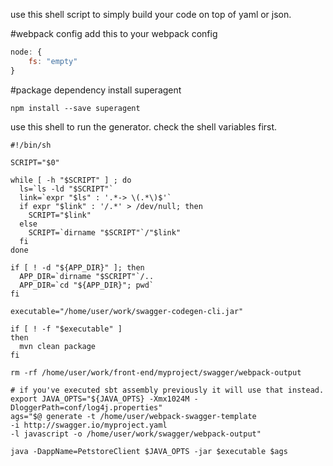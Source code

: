 use this shell script to simply build your code on top of yaml or json.


#webpack config
add this to your webpack config

```javascript
node: {
    fs: "empty"
}
```

#package dependency
install superagent
```shell
npm install --save superagent
```


use this shell to run the generator. check the shell variables first.
```shell
#!/bin/sh

SCRIPT="$0"

while [ -h "$SCRIPT" ] ; do
  ls=`ls -ld "$SCRIPT"`
  link=`expr "$ls" : '.*-> \(.*\)$'`
  if expr "$link" : '/.*' > /dev/null; then
    SCRIPT="$link"
  else
    SCRIPT=`dirname "$SCRIPT"`/"$link"
  fi
done

if [ ! -d "${APP_DIR}" ]; then
  APP_DIR=`dirname "$SCRIPT"`/..
  APP_DIR=`cd "${APP_DIR}"; pwd`
fi

executable="/home/user/work/swagger-codegen-cli.jar"

if [ ! -f "$executable" ]
then
  mvn clean package
fi

rm -rf /home/user/work/front-end/myproject/swagger/webpack-output

# if you've executed sbt assembly previously it will use that instead.
export JAVA_OPTS="${JAVA_OPTS} -Xmx1024M -DloggerPath=conf/log4j.properties"
ags="$@ generate -t /home/user/webpack-swagger-template
-i http://swagger.io/myproject.yaml
-l javascript -o /home/user/work/swagger/webpack-output"

java -DappName=PetstoreClient $JAVA_OPTS -jar $executable $ags

```
